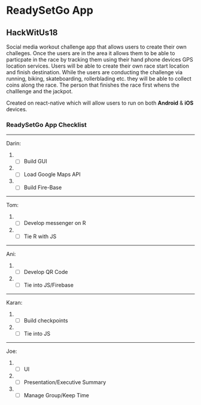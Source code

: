 
# ReadySetGo App 
## HackWitUs18

Social media workout challenge app that allows users to create their own challeges.  Once the users are in the area it allows them to be able to particpate in the race by tracking them using their hand phone devices GPS location services.  Users will be able to create their own race start location and finish destination.  While the users are conducting the challenge via running, biking, skateboarding, rollerblading etc. they will be able to collect coins along the race.  The person that finishes the race first whens the challlenge and the jackpot.

Created on react-native which will allow users to run on both **Android** & **iOS** devices.

### ReadySetGo App Checklist

***
Darin:
1. - [ ] Build GUI
2. - [ ] Load Google Maps API
3. - [ ] Build Fire-Base
***
Tom:
1. - [ ] Develop messenger on R
2. - [ ] Tie R with JS
***
Ani:
1. - [ ] Develop QR Code
2. - [ ] Tie into JS/Firebase
***
Karan:
1. - [ ] Build checkpoints
2. - [ ] Tie into JS
***
Joe:
1. - [ ] UI
2. - [ ] Presentation/Executive Summary
3. - [ ] Manage Group/Keep Time
